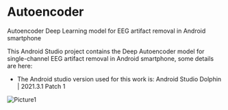 # Autoencoder
Autoencoder Deep Learning model for EEG artifact removal in Android smartphone

This Android Studio project contains the Deep Autoencoder model for single-channel EEG artifact removal in Android smartphone, some details are here:
* The Android studio version used for this work is: Android Studio Dolphin | 2021.3.1 Patch 1


![Picture1](https://github.com/Non-Invasive-Bioelectronics-Lab/Autoencoder/assets/73104004/1efa2676-bb1b-457f-bded-5913695e305a)
